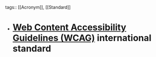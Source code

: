 tags:: [[Acronym]], [[Standard]]

- # [Web Content Accessibility Guidelines (WCAG)](https://www.w3.org/WAI/standards-guidelines/wcag/) international standard
